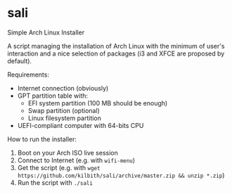 # sali
Simple Arch Linux Installer

A script managing the installation of Arch Linux with the minimum of user's interaction
and a nice selection of packages (i3 and XFCE are proposed by default).

Requirements:

- Internet connection (obviously)
- GPT partition table with:
  - EFI system partition (100 MB should be enough)
  - Swap partition (optional)
  - Linux filesystem partition
- UEFI-compliant computer with 64-bits CPU

How to run the installer:

1. Boot on your Arch ISO live session
2. Connect to Internet (e.g. with `wifi-menu`)
3. Get the script (e.g. with `wget https://github.com/kilbith/sali/archive/master.zip && unzip *.zip`)
4. Run the script with `./sali`
